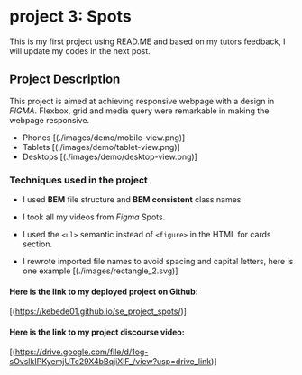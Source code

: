 # project 3: Spots

This is my first project using READ.ME and based on my tutors feedback, I will update my codes in the next post.

## Project Description

This project is aimed at achieving responsive webpage with a design in _FIGMA_. Flexbox, grid and media query were remarkable in making the webpage responsive.

- Phones
  [(./images/demo/mobile-view.png)]
- Tablets [(./images/demo/tablet-view.png)]
- Desktops [(./images/demo/desktop-view.png)]

### Techniques used in the project

- I used **BEM** file structure and **BEM consistent** class names
- I took all my videos from _Figma_ Spots.
- I used the `<ul>` semantic instead of `<figure>` in the HTML for cards section.

- I rewrote imported file names to avoid spacing and capital letters, here is one example [(./images/rectangle_2.svg)]

#### Here is the link to my deployed project on Github:

[(https://kebede01.github.io/se_project_spots/)]


#### Here is the link to my project discourse video:
[(https://drive.google.com/file/d/1og-sOvslkIPKyemjUTc29X4bBqjiXlF_/view?usp=drive_link)]
